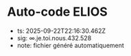# Auto-code ELIOS
- ts: 2025-09-22T22:16:30.462Z
- sig: ∞.je.toi.nous.432.528
- note: fichier généré automatiquement